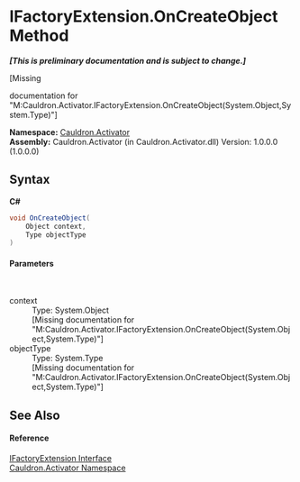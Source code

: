 # IFactoryExtension.OnCreateObject Method 
 _**\[This is preliminary documentation and is subject to change.\]**_

\[Missing <summary> documentation for "M:Cauldron.Activator.IFactoryExtension.OnCreateObject(System.Object,System.Type)"\]

**Namespace:**&nbsp;<a href="N_Cauldron_Activator">Cauldron.Activator</a><br />**Assembly:**&nbsp;Cauldron.Activator (in Cauldron.Activator.dll) Version: 1.0.0.0 (1.0.0.0)

## Syntax

**C#**<br />
``` C#
void OnCreateObject(
	Object context,
	Type objectType
)
```


#### Parameters
&nbsp;<dl><dt>context</dt><dd>Type: System.Object<br />\[Missing <param name="context"/> documentation for "M:Cauldron.Activator.IFactoryExtension.OnCreateObject(System.Object,System.Type)"\]</dd><dt>objectType</dt><dd>Type: System.Type<br />\[Missing <param name="objectType"/> documentation for "M:Cauldron.Activator.IFactoryExtension.OnCreateObject(System.Object,System.Type)"\]</dd></dl>

## See Also


#### Reference
<a href="T_Cauldron_Activator_IFactoryExtension">IFactoryExtension Interface</a><br /><a href="N_Cauldron_Activator">Cauldron.Activator Namespace</a><br />
